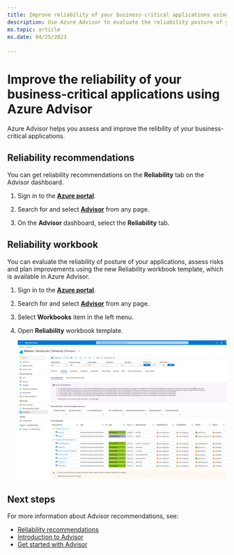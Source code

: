 ```yaml
---
title: Improve reliability of your business-critical applications using Azure Advisor.
description: Use Azure Advisor to evaluate the reliability posture of your business-critical applications, assess risks and plan improvements.
ms.topic: article
ms.date: 04/25/2023

---
```


# Improve the reliability of your business-critical applications using Azure Advisor

Azure Advisor helps you assess and improve the relibility of your business-critical applications. 

## Reliability recommendations

You can get reliability recommendations on the **Reliability** tab on the Advisor dashboard.

1. Sign in to the [**Azure portal**](https://portal.azure.com).

1. Search for and select [**Advisor**](https://aka.ms/azureadvisordashboard) from any page.

1. On the **Advisor** dashboard, select the **Reliability** tab.

## Reliability workbook

You can evaluate the reliability of posture of your applications, assess risks and plan improvements using the new Reliability workbook template, which is available in Azure Advisor.

1. Sign in to the [**Azure portal**](https://portal.azure.com).

1. Search for and select [**Advisor**](https://aka.ms/azureadvisordashboard) from any page.

1. Select **Workbooks** item in the left menu. 

1. Open **Reliability** workbook template. 

    [![Screenshot of the Azure Advisor relibility workbook template](./media/advisor-reliability-workbook.png)](./media/advisor-reliability-workbook.png#lightbox)
 


## Next steps

For more information about Advisor recommendations, see:
* [Reliability recommendations](advisor-reference-reliability-recommendations.md)
* [Introduction to Advisor](advisor-overview.md)
* [Get started with Advisor](advisor-get-started.md)


